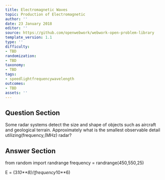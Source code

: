 ```yaml
---
title: Electromagnetic Waves
topic: Production of Electromagnetic
author: ''
date: 23 January 2018
editor: ''
source: https://github.com/openwebwork/webwork-open-problem-library
template_version: 1.1
type: ''
difficulty:
- TBD
randomization:
- TBD
taxonomy:
- TBD
tags:
- speedlightfrequencywavelength
outcomes:
- TBD
assets: ''
---
```


## Question Section 

Some radar systems detect the size and shape of objects such as aircraft and geological terrain. Approximately what is the smallest observable detail utilizing(frequency,(MHz) radar?



## Answer Section

from random import randrange
frequency = randrange(450,550,25)

E = (3*10**8)/(frequency*10**6)